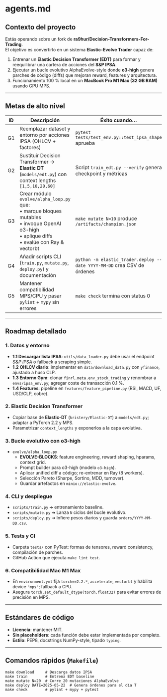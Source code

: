 # agents.md
## Contexto del proyecto
Estás operando sobre un fork de **ra9hur/Decision-Transformers-For-Trading**.  
El objetivo es convertirlo en un sistema **Elastic-Evolve Trader** capaz de:
1. Entrenar un **Elastic Decision Transformer (EDT)** para formar y reequilibrar una cartera de acciones del **S&P IPSA**.
2. Ejecutar un bucle evolutivo AlphaEvolve-style donde **o3-high** genera parches de código (diffs) que mejoran reward, features y arquitectura.
3. Funcionamiento 100 % local en un **MacBook Pro M1 Max (32 GB RAM)** usando GPU MPS.

---

## Metas de alto nivel
| ID  | Descripción | Éxito cuando… |
|-----|-------------|---------------|
| G1  | Reemplazar dataset y entorno por acciones IPSA (OHLCV + factores) | `pytest tests/test_env.py::test_ipsa_shape` aprueba |
| G2  | Sustituir Decision Transformer → **Elastic DT** (`models/edt.py`) con context lengths `[1,5,10,20,60]` | Script `train_edt.py --verify` genera checkpoint y métricas |
| G3  | Crear módulo `evolve/alpha_loop.py` que: <br>• marque bloques mutables <br>• invoque OpenAI o3-high <br>• aplique diffs <br>• evalúe con Ray & vectorbt | `make mutate N=10` produce `/artifacts/champion.json` |
| G4  | Añadir scripts CLI (`train.py`, `mutate.py`, `deploy.py`) y documentación | `python -m elastic_trader.deploy --date YYYY-MM-DD` crea CSV de órdenes |
| G5  | Mantener compatibilidad MPS/CPU y pasar `pylint` + `mypy` sin errores | `make check` termina con status 0 |

---

## Roadmap detallado

### 1. Datos y entorno
- **1.1 Descargar lista IPSA**: `utils/data_loader.py` debe usar el endpoint *S&P IPSA* o fallback a scraping simple.  
- **1.2 OHLCV diario**: implementar en `data/download_data.py` con `yfinance`, ajustado a huso CLP.  
- **1.3 Entorno Gym**: clonar `finrl.meta.env_stock_trading` y renombrar a `envs/ipsa_env.py`; agregar coste de transacción 0.1 %.  
- **1.4 Features**: pipeline en `features/feature_pipeline.py` (RSI, MACD, UF, USD/CLP, cobre).

### 2. Elastic Decision Transformer
- Copiar base de **Elastic-DT** (`kristery/Elastic-DT`) a `models/edt.py`; adaptar a PyTorch 2.2 y MPS.  
- Parametrizar `context_lengths` y exponerlos a la capa evolutiva.

### 3. Bucle evolutivo con o3-high
- `evolve/alpha_loop.py`  
  - **EVOLVE-BLOCKS**: feature engineering, reward shaping, hparams, context grid.  
  - Prompt builder para o3-high (modelo `o3-high`).  
  - Aplicar unified diff a código; re-entrenar en Ray (8 workers).  
  - Selección Pareto (Sharpe, Sortino, MDD, turnover).  
  - Guardar artefactos en `minio://elastic-evolve`.

### 4. CLI y despliegue
- `scripts/train.py` ➜ entrenamiento baseline.  
- `scripts/mutate.py` ➜ Lanza `N` ciclos del bucle evolutivo.  
- `scripts/deploy.py` ➜ Infiere pesos diarios y guarda `orders/YYYY-MM-DD.csv`.

### 5. Tests y CI
- Carpeta `tests/` con PyTest: formas de tensores, reward consistency, compilación de parches.  
- GitHub Action que ejecuta `make lint test`.

### 6. Compatibilidad Mac M1 Max
- En `environment.yml` fija `torch==2.2.*`, `accelerate`, `vectorbt` y habilita device `"mps"`; fallback a CPU.  
- Asegura `torch.set_default_dtype(torch.float32)` para evitar errores de precisión en MPS.

---

## Estándares de código
- **Licencia**: mantener MIT.  
- **Sin placeholders**: cada función debe estar implementada por completo.  
- **Estilo**: PEP8, docstrings NumPy-style, tipado `typing`.

---

## Comandos rápidos (`Makefile`)

```make
make download     # Descarga datos IPSA
make train        # Entrena EDT baseline
make mutate N=20  # Corre 20 mutaciones AlphaEvolve
make deploy DATE=2025-05-22  # Genera órdenes para el día T
make check        # pylint + mypy + pytest
